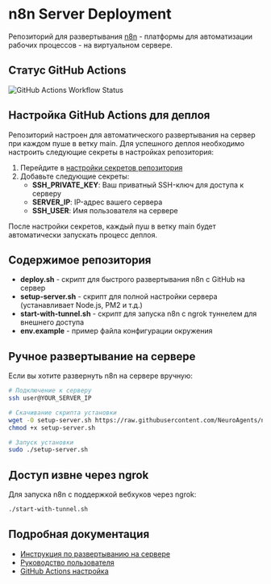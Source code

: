 # n8n Server Deployment

Репозиторий для развертывания [n8n](https://n8n.io/) - платформы для автоматизации рабочих процессов - на виртуальном сервере.

## Статус GitHub Actions
![GitHub Actions Workflow Status](https://github.com/NeuroAgents/n8n-server-deployment/actions/workflows/deploy.yml/badge.svg)

## Настройка GitHub Actions для деплоя

Репозиторий настроен для автоматического развертывания на сервер при каждом пуше в ветку main. Для успешного деплоя необходимо настроить следующие секреты в настройках репозитория:

1. Перейдите в [настройки секретов репозитория](https://github.com/NeuroAgents/n8n-server-deployment/settings/secrets/actions)
2. Добавьте следующие секреты:
   - **SSH_PRIVATE_KEY**: Ваш приватный SSH-ключ для доступа к серверу
   - **SERVER_IP**: IP-адрес вашего сервера
   - **SSH_USER**: Имя пользователя на сервере

После настройки секретов, каждый пуш в ветку main будет автоматически запускать процесс деплоя.

## Содержимое репозитория

- **deploy.sh** - скрипт для быстрого развертывания n8n с GitHub на сервер
- **setup-server.sh** - скрипт для полной настройки сервера (устанавливает Node.js, PM2 и т.д.)
- **start-with-tunnel.sh** - скрипт для запуска n8n с ngrok туннелем для внешнего доступа
- **env.example** - пример файла конфигурации окружения

## Ручное развертывание на сервере

Если вы хотите развернуть n8n на сервере вручную:

```bash
# Подключение к серверу
ssh user@YOUR_SERVER_IP

# Скачивание скрипта установки
wget -O setup-server.sh https://raw.githubusercontent.com/NeuroAgents/n8n-server-deployment/main/setup-server.sh
chmod +x setup-server.sh

# Запуск установки
sudo ./setup-server.sh
```

## Доступ извне через ngrok

Для запуска n8n с поддержкой вебхуков через ngrok:

```bash
./start-with-tunnel.sh
```

## Подробная документация

- [Инструкция по развертыванию на сервере](README_SERVER.md)
- [Руководство пользователя](GUIDE.md)
- [GitHub Actions настройка](.github/workflows/deploy.yml)
